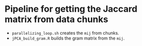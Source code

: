 # Pipeline for getting the Jaccard matrix from data chunks

- `parallelizing_loop.sh` creates the `mij` from chunks.
- `jPCA_build_gram.R` builds the gram matrix from the `mij`.
